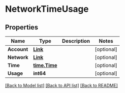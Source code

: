 # NetworkTimeUsage

## Properties

Name | Type | Description | Notes
------------ | ------------- | ------------- | -------------
**Account** | [**Link**](Link.md) |  | [optional] 
**Network** | [**Link**](Link.md) |  | [optional] 
**Time** | [**time.Time**](time.Time.md) |  | [optional] 
**Usage** | **int64** |  | [optional] 

[[Back to Model list]](../README.md#documentation-for-models) [[Back to API list]](../README.md#documentation-for-api-endpoints) [[Back to README]](../README.md)


